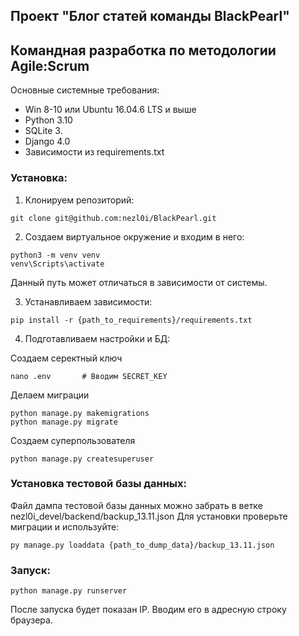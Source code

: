 ## Проект "Блог статей команды BlackPearl"
## Командная разработка по методологии Agile:Scrum

Основные системные требования:

* Win 8-10 или Ubuntu 16.04.6 LTS и выше
* Python 3.10
* SQLite 3.
* Django 4.0
* Зависимости из requirements.txt

### Установка:

1. Клонируем репозиторий:
```
git clone git@github.com:nezl0i/BlackPearl.git
```
2. Создаем виртуальное окружение и входим в него:
```
python3 -m venv venv
venv\Scripts\activate 
```
  Данный путь может отличаться в зависимости от системы.
  
3. Устанавливаем зависимости:
```
pip install -r {path_to_requirements}/requirements.txt
```
4. Подготавливаем настройки и БД:

  Создаем серектный ключ
```
nano .env		# Вводим SECRET_KEY
```
  Делаем миграции
```
python manage.py makemigrations
python manage.py migrate
```
  Создаем суперпользователя 
```     
python manage.py createsuperuser
```
### Установка тестовой базы данных:
Файл дампа тестовой базы данных можно забрать в ветке nezl0i_devel/backend/backup_13.11.json
Для установки проверьте миграции и используйте:
```
py manage.py loaddata {path_to_dump_data}/backup_13.11.json
```
  
### Запуск:
```
python manage.py runserver
```
После запуска будет показан IP. Вводим его в адресную строку браузера. 

